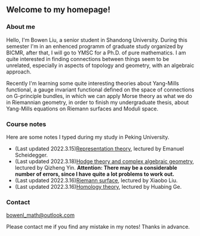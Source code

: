 ## Welcome to my homepage!

### About me
Hello, I'm Bowen Liu, a senior student in Shandong University. During this semester I'm in an enhenced programm of graduate study organized by BICMR, after that, I will go to YMSC for a Ph.D. of pure mathematics. I am quite interested in finding connections between things seem to be unrelated, especially in aspects of topology and geometry, with an algebraic approach. 

Recently I'm learning some quite interesting theories about Yang-Mills functional, a gauge invariant functional defined on the space of connections on G-principle bundles, in which we can apply Morse theory as what we do in Riemannian geometry, in order to finish my undergraduate thesis, about Yang-Mills equations on Riemann surfaces and Moduli space.

### Course notes

Here are some notes I typed during my study in Peking University.
* (Last updated 2022.3.15)[Representation theory](notes/Representation_theory.pdf), lectured by Emanuel Scheidegger.
* (Last updated 2022.3.18)[Hodge theory and complex algebraic geometry](notes/Hodge_theory_and_Complex_Algebraic_Geometry.pdf), lectured by Qizheng Yin.  **Attention: There may be a considerable number of errors, since I have quite a lot problems to work out.**
* (Last updated 2022.3.16)[Riemann surface](notes/Riemann_surface.pdf), lectured by Xiaobo Liu.
* (Last updated 2022.3.16)[Homology theory](notes/homology.pdf), lectured by Huabing Ge.

### Contact
bowenl_math@outlook.com

Please contact me if you find any mistake in my notes! Thanks in advance.
